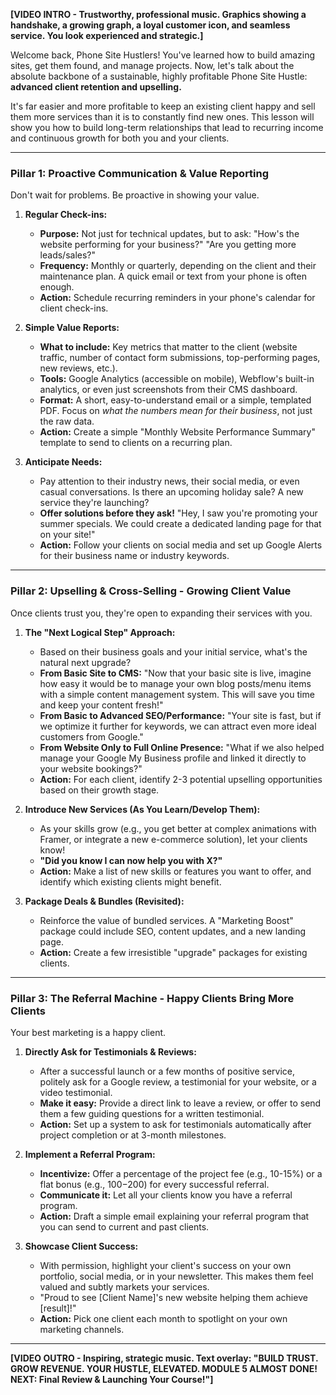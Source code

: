 **[VIDEO INTRO - Trustworthy, professional music. Graphics showing a handshake, a growing graph, a loyal customer icon, and seamless service. You look experienced and strategic.]**

Welcome back, Phone Site Hustlers! You've learned how to build amazing sites, get them found, and manage projects. Now, let's talk about the absolute backbone of a sustainable, highly profitable Phone Site Hustle: **advanced client retention and upselling.**

It's far easier and more profitable to keep an existing client happy and sell them more services than it is to constantly find new ones. This lesson will show you how to build long-term relationships that lead to recurring income and continuous growth for both you and your clients.

---

### **Pillar 1: Proactive Communication & Value Reporting**

Don't wait for problems. Be proactive in showing your value.

1.  **Regular Check-ins:**
    * **Purpose:** Not just for technical updates, but to ask: "How's the website performing for your business?" "Are you getting more leads/sales?"
    * **Frequency:** Monthly or quarterly, depending on the client and their maintenance plan. A quick email or text from your phone is often enough.
    * **Action:** Schedule recurring reminders in your phone's calendar for client check-ins.

2.  **Simple Value Reports:**
    * **What to include:** Key metrics that matter to the client (website traffic, number of contact form submissions, top-performing pages, new reviews, etc.).
    * **Tools:** Google Analytics (accessible on mobile), Webflow's built-in analytics, or even just screenshots from their CMS dashboard.
    * **Format:** A short, easy-to-understand email or a simple, templated PDF. Focus on *what the numbers mean for their business*, not just the raw data.
    * **Action:** Create a simple "Monthly Website Performance Summary" template to send to clients on a recurring plan.

3.  **Anticipate Needs:**
    * Pay attention to their industry news, their social media, or even casual conversations. Is there an upcoming holiday sale? A new service they're launching?
    * **Offer solutions before they ask!** "Hey, I saw you're promoting your summer specials. We could create a dedicated landing page for that on your site!"
    * **Action:** Follow your clients on social media and set up Google Alerts for their business name or industry keywords.

---

### **Pillar 2: Upselling & Cross-Selling - Growing Client Value**

Once clients trust you, they're open to expanding their services with you.

1.  **The "Next Logical Step" Approach:**
    * Based on their business goals and your initial service, what's the natural next upgrade?
    * **From Basic Site to CMS:** "Now that your basic site is live, imagine how easy it would be to manage your own blog posts/menu items with a simple content management system. This will save you time and keep your content fresh!"
    * **From Basic to Advanced SEO/Performance:** "Your site is fast, but if we optimize it further for keywords, we can attract even more ideal customers from Google."
    * **From Website Only to Full Online Presence:** "What if we also helped manage your Google My Business profile and linked it directly to your website bookings?"
    * **Action:** For each client, identify 2-3 potential upselling opportunities based on their growth stage.

2.  **Introduce New Services (As You Learn/Develop Them):**
    * As your skills grow (e.g., you get better at complex animations with Framer, or integrate a new e-commerce solution), let your clients know!
    * **"Did you know I can now help you with X?"**
    * **Action:** Make a list of new skills or features you want to offer, and identify which existing clients might benefit.

3.  **Package Deals & Bundles (Revisited):**
    * Reinforce the value of bundled services. A "Marketing Boost" package could include SEO, content updates, and a new landing page.
    * **Action:** Create a few irresistible "upgrade" packages for existing clients.

---

### **Pillar 3: The Referral Machine - Happy Clients Bring More Clients**

Your best marketing is a happy client.

1.  **Directly Ask for Testimonials & Reviews:**
    * After a successful launch or a few months of positive service, politely ask for a Google review, a testimonial for your website, or a video testimonial.
    * **Make it easy:** Provide a direct link to leave a review, or offer to send them a few guiding questions for a written testimonial.
    * **Action:** Set up a system to ask for testimonials automatically after project completion or at 3-month milestones.

2.  **Implement a Referral Program:**
    * **Incentivize:** Offer a percentage of the project fee (e.g., 10-15%) or a flat bonus (e.g., $100-$200) for every successful referral.
    * **Communicate it:** Let all your clients know you have a referral program.
    * **Action:** Draft a simple email explaining your referral program that you can send to current and past clients.

3.  **Showcase Client Success:**
    * With permission, highlight your client's success on your own portfolio, social media, or in your newsletter. This makes them feel valued and subtly markets your services.
    * "Proud to see [Client Name]'s new website helping them achieve [result]!"
    * **Action:** Pick one client each month to spotlight on your own marketing channels.

---

**[VIDEO OUTRO - Inspiring, strategic music. Text overlay: "BUILD TRUST. GROW REVENUE. YOUR HUSTLE, ELEVATED. MODULE 5 ALMOST DONE! NEXT: Final Review & Launching Your Course!"]**

